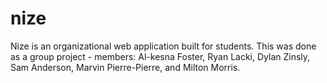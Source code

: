 # nize
Nize is an organizational web application built for students. This was done as a group project - members: Al-kesna Foster, Ryan Lacki, Dylan Zinsly, Sam Anderson, Marvin Pierre-Pierre, and Milton Morris.
